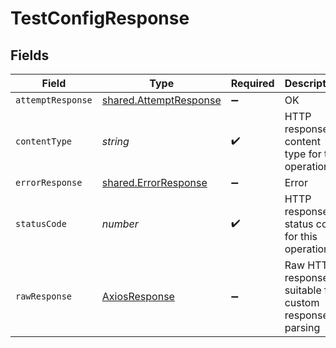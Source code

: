 # TestConfigResponse


## Fields

| Field                                                            | Type                                                             | Required                                                         | Description                                                      |
| ---------------------------------------------------------------- | ---------------------------------------------------------------- | ---------------------------------------------------------------- | ---------------------------------------------------------------- |
| `attemptResponse`                                                | [shared.AttemptResponse](../../models/shared/attemptresponse.md) | :heavy_minus_sign:                                               | OK                                                               |
| `contentType`                                                    | *string*                                                         | :heavy_check_mark:                                               | HTTP response content type for this operation                    |
| `errorResponse`                                                  | [shared.ErrorResponse](../../models/shared/errorresponse.md)     | :heavy_minus_sign:                                               | Error                                                            |
| `statusCode`                                                     | *number*                                                         | :heavy_check_mark:                                               | HTTP response status code for this operation                     |
| `rawResponse`                                                    | [AxiosResponse](https://axios-http.com/docs/res_schema)          | :heavy_minus_sign:                                               | Raw HTTP response; suitable for custom response parsing          |